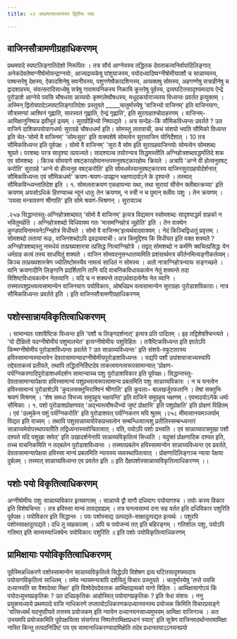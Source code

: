 ```yaml
---
title: ०२ अथाष्टमाध्यायस्य द्वितीयः पादः

---
```

## वाजिनसौत्रामणीग्रहाधिकरणम्
 प्रथमपादे स्पष्टलिङ्गातिदेशो निरूपितः । तत्र सौर्य आग्नेयस्य तद्धितक देवताकत्वनिर्वापादिलिङ्गात् अनेकदेवतेष्वग्नीषोमोयन्द्राग्नयोः, आज्यद्रव्यकेषू पांशुयाजस्य, पयोदध्यादिष्वग्नीषोमीयपशौ च सान्नाय्यस्य, पश्बन्तरेषु देक्षस्य, ऐकादशिनेषु सवनीयस्य, पशुगणेष्वैकादशिनस्य, अव्यक्तषु सोमस्य, अहगण्णेषु सत्राहीनेषु च द्वादशाहस्य, संवत्सरादिसाध्येषु सत्रेषु गावामयनिकस्य निकायि कूत्तरेषु पूर्वस्य, द्रव्यघटितसादृश्यमादाय ऐन्द्रे पुरोडाशे आग्नेये पयसि चौषधसा न्नाय्ययोः कृष्णलेष्वौषधस्य, मधूदकयोराज्यस्य विध्यन्तः प्रवर्तत इत्युक्तम् । अस्मिन् द्वितोयपादेऽस्पष्टलिङ्गातिदेशः प्रस्तूयते _____चातुर्मास्येषु 'वाजिभ्यो वाजिनम्' इति वाजिनयागः, सौत्रामण्यां आश्विनं गृह्णाति, सारस्वतं गृह्णाति, ऐन्द्रं गृह्णाति', इति सुराग्रहाश्चोदाहरणम् । वाजिनम्-आमिक्षानुनिष्पन्न द्रवीभूतं द्रव्यम् । सुराव्रीहिभ्यो निष्पाद्यते । अत्र सन्देहः-किं सौमिकविध्यन्तः प्रवर्तते ? उत वाजिने दाशिकपयोयागधर्माः सुराग्रहे चौषधधर्मा इति। सोमस्तु लतावाची, कथं संशयो भवति सौमिको विध्यन्त इति चेत्-‘सोमो वै वाजिनम्' 'सोमःसुरा' इति वाक्यशेषे सोमत्वेन सुरावाजिन योनिर्देशात् । 10 तत्र सौमिकविध्यन्त इति पूर्वपक्ष । सोमो वै वाजिनम्' 'सुरा वै सोम इति सुराग्रहवाजिनयोः सोमत्वेन सोमशब्दः श्रूयते। परशब्दः परत्र सादृश्या त्प्रयज्यते। सादश्यञ्च तयोरन्यत्र सिद्धमस्तीति अग्निहोत्रशब्दवद्धर्मातिदे शक एव सोमशब्दः । किञ्च सोमयागे वषट्कारहोमानन्तरमनुवषट्कारहोमः क्रियते । अत्रापि 'अग्ने वी होत्यनुवषट् करोति' सुराग्रहे 'अग्ने वो हीत्यनुव वषट्करोति' इति सोमधर्मस्यानुवषट्कारस्य वाजिनसुराग्रहयोर्दर्शनात् सौमिकविध्यन्तः एवं सौमिकधर्मा' क्रयण-श्रयण-उपह्वान भक्षणादयोऽने के दृश्यन्ते । तस्मात् सौमिकविन्ध्यन्तातिदेश इति । १. सोमलताक्रयण एकहायन्या यथा, तथा सुरायां सीसेन क्लीबात्क्रय्या' इति क्रयणम् 
अयसोऽधिकं हिरण्याच्च न्यूनं धातुः तेन क्रयणम्, न स्त्री न च पुमान् क्लीवः पशुः । तेन क्रयणम् । 'पयसा मन्त्रावरुणं श्रीणाति' इति सोमे श्रयणं-भिश्रणन् । सुरायाञ्च 

.२५७ 
सिद्धान्तस्तु-अग्निहोत्रशब्दवत् 'सोमो वै वाजिनम्' इत्यत्र विद्यमान स्सोमशब्दः सादृश्याद्धर्म ग्राहको न भवितुमर्हति । अग्निहोत्रशब्दो विधिवाक्य गतः 'मासमग्निहोत्रं जूहोति' इति । तेन वाक्येन कुण्डपायिनामयनेऽग्निहोत्रं विधीयते । सोमो वै वाजिनम्'इत्यर्थवादवाक्यम् । नेदं किञ्चिद्विधातुं प्रवृत्तम् । सोमशब्दो लतायां रूढः, वाजिनशब्दोऽपि द्रवद्रव्यवाची। अत्र किमुद्दिश्य कि विधीयत इति वक्त शक्यते ? अग्निहोत्रशब्दस्तु नामधेयं तत्प्रख्यशास्त्रा त्प्रसिद्ध नित्याग्निहोत्रे । तद्वत् सोमशब्दो न कर्मणि क्वचित्प्रसिद्धः येन धर्मग्राह कत्वं तस्य साधयितुं शक्यते । वाजिन सोमवदनुसन्धातव्यमिति प्रशंसार्थमत्र कीर्तनमित्यङ्गीकर्तव्यम्। किञ्च तत्प्रख्यशास्त्रेण ज्योतिष्टोमस्यैव नामत्वं साधितं न सोमस्य । अतो नात्राग्निहोत्रन्यायः सङ्गच्छते । यानि क्रयणादीनि लिङ्गानि प्रदर्शितानि तानि यदि वाचनिकविधायकत्वेन नेतुं शक्यन्ते तदा विशिष्टविधायकत्वेन नेतव्यानि । यदि च न शक्यन्ते तदाऽर्थवादत्वेनैव नेत व्यानि । तस्मात्पशुप्रभवत्वसामान्येन वाजिनयागः पयोविकारः, ओषधिप्रभ वत्वसामान्येन सुराग्रहाः पुरोडाशविकाराः। नात्र सौमिकविध्यन्तः प्रवर्तते इति । 
इति वाजिनसौत्रामणीग्रहाधिकरणम् 

## पशोस्सान्नायविकृतित्वाधिकरणम्
 । सामान्यतः पशावैष्टिक विध्यन्त इति 'पशौ च लिङ्गदर्शनात्' इत्यत्र प्रति पादितम् । इह तद्विशेषश्चिन्त्यते । 'यो दीक्षितो यदग्नीषोमीयं पशुमालभेत' इत्यग्नीषोमीयः पशुविहितः । तत्रैष्टिकविध्यन्त इति ज्ञातेऽपि किम्मग्नीषोमीय पुरोडाशविध्यन्तः प्रवर्तते ? उत सान्नाय्यविध्यन्तः' इति संशये-स्फुटतरस्य हविस्सामान्यस्याभावेन देवतासामान्यादग्नीषोमीयपुरोडाशविध्यन्तः । यद्यपि पशौ उपांशयाजाज्यस्यापि तद्देवताकत्वं प्रतीयते, तथापि तद्धितनिर्दिष्टदेव ताकत्वघनत्वरूपसामान्यात् 'प्रोक्षण-पर्यग्निकरणादिपुरोडाशधर्मदर्शन सामान्याच्च पशुः पुरोडाशविकार इति पूर्वपक्षः। 
सिद्धान्तस्तु-देवतासामान्यापेक्षया हविस्सामान्यं पशुप्रभवत्वरूपसामान्य प्रबलमिति पशुः सान्नाय्यविकारः । न च घनत्वेन हविस्सामान्यं पुरोडाशेऽपि 
'कुवलसक्तुभिराश्विनं श्रीणाति' इति कुवलाः- बालखर्जूरफलानि । तेषां सक्तुभिः श्रयणं मिश्रणम् । 'शेष समधा विभज्य समुपहूय भक्षयन्ति' इति वाजिने समुपहूय 
भक्षणम् । एवमादयोऽनेके धर्माः सौमिकाः । १. पशो पुरोडाशप्रोक्षणवत् 'अद्भ्यस्त्वौषधीभ्यो जुष्टं प्रोक्षाभि' इति पशुप्रोक्षति' इति 
प्रोक्षणं विहितम् । एवं 'उल्मुकेन पशुं पर्यग्निकरोति' इति पुरोडाशवत् पर्यग्निकरण मपि श्रुतम् ।२५८ 
मीमासानयमञ्जर्याम् विद्यत इति वाच्यम् । तथापि पशुसान्नाय्ययोरेकप्रभवत्वेन सम्बन्धित्वात्पशु प्रतीतिस्सम्बन्ध्यन्तरं सान्नाय्यमेवोपस्थापयतीति तद्विध्यन्तस्यवोचितत्वात् । 
वति, पयोऽपि पशोः प्रभवति । एवं सान्नाय्यपात्रमुखा पशौ दश्यते यदि पशूखा स्रवेत्' इति उखादर्शनेनापि सान्नाय्यविकृतित्वं सिध्यति । यदुक्तं प्रोक्षणादिक दश्यत इति, तच्च वाचनिकमिति न तद्बलेन पुरोडाशविध्यन्तः । तस्मात्प्रबलेन हविस्सामान्येन सान्नाय्यविध्यन्त एव प्रवर्तते, देवतासामान्यापेक्षया हविस्सा मान्यं प्रबलमिति न्यायस्य व्यवस्थापितत्वात् । प्रोक्षणादिलिङ्गञ्च न्याया पेक्षया दुर्बलम् । तस्मात् सान्नाय्यविध्यन्त एव प्रवर्तत इति ॥ 
इति दैक्षपशोस्सान्नाय्यविकृतित्वाधिकरणम् ।। 

## पशोः पयो विकृतित्वाधिकरणम्
 अग्नीषोमीयः पशुः सान्नाय्यविकार इत्यवगतम् । सान्नाय्ये द्वौ यागौ दधियागः पयोयागश्च । तयोः कस्य विकार इति विशेषचिन्ता । तत्र हविस्सा मान्यं तावद्ग्राह्यम् । तत्र घनत्वसाम्यं दना सह वर्तत इति दधिविकार पशुरिति पूर्वपक्षः। 
पयोविकार इति सिद्धान्तः । पयः पशोस्सद्य उत्पद्यते-साक्षादुत्पद्यत इत्यर्थः । पशुरपि पशोस्साक्षादुत्पद्यते। दधि तु व्यहकालम् । अपि च पयोजन्यं तत् इति बहिरङ्गम् । गतिशोलः पशुः, पयोऽपि गतिमत् इति साम्यस्याधिक्येनः पयोविकारः पशुरिति ॥ 
इति पशोः पयोविकृतित्वाधिकरणम् 

## प्रामिक्षायाः पयोविकृतित्वाधिकरणम्
 पूर्वस्मिन्नधिकरणे पशोस्सामान्येन सान्नाय्यविकृतित्वे सिद्धेऽपि विशेषण द्रव्य घटितसादृश्यमादाय पयोयागविकृतित्वं साधितम् । तमेव न्यायमन्यत्रापि दर्शयितुं विचारः प्रस्तूयते । चातुर्मास्येषु 'तप्ते पयसि दध्यानयति सा वैश्वदेव्या मिक्षा' इति विश्वेदेवदेवताक आमिक्षाद्रव्यको यागो विहितः । आमिक्षायागोऽयं किं पयोदध्युभयप्रकृतिकः ? उत दधिप्रकृतिकः आहोस्वित् पयोयागप्रकृतिकः ? इति त्रेधा संशयः । ननु प्रयुक्त्यध्याये प्रथमपादे वाजि नाधिकरणे तप्तपयोऽधिकरणकदध्यानयनस्य प्रयोजक किमिति विचारप्रसङ्गे 'यत्सिध्यर्थं यदनुष्ठीयते तत्तस्य प्रयोजकम् इति न्यायेन दध्यानयनसाध्यमुभयम् आमिक्षा वाजिनञ्च । अत उभयमपि प्रयोजकमिति पूर्वपक्षयित्वा संसर्गरस निष्पत्तेरामिक्षाप्रधानं स्यात्' इति सूत्रेण वाजिनवदर्थान्तरमामिक्षा नास्ति किन्तु तत्पदनिर्दिष्टं पय एव सामानाधिकरण्यादामिक्षेति तदेव प्रधानतयाऽऽनयनप्रयो 